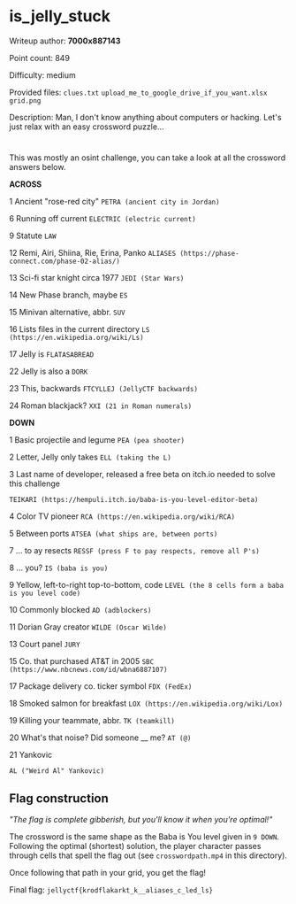 # is_jelly_stuck
Writeup author: **7000x887143**

Point count: 849

Difficulty: medium

Provided files: `clues.txt` `upload_me_to_google_drive_if_you_want.xlsx` `grid.png`

Description: Man, I don't know anything about computers or hacking. Let's just relax with an easy crossword puzzle...
# 

This was mostly an osint challenge, you can take a look at all the crossword answers below.

**ACROSS**

1	Ancient "rose-red city"
`PETRA (ancient city in Jordan)`

6	Running off current
`ELECTRIC (electric current)`

9	Statute
`LAW`

12	Remi, Airi, Shiina, Rie, Erina, Panko
`ALIASES (https://phase-connect.com/phase-02-alias/)`

13	Sci-fi star knight circa 1977
`JEDI (Star Wars)`

14	New Phase branch, maybe
`ES`

15	Minivan alternative, abbr.
`SUV`

16	Lists files in the current directory
`LS (https://en.wikipedia.org/wiki/Ls)`

17	Jelly is
`FLATASABREAD`

22	Jelly is also a
`DORK`

23	This, backwards
`FTCYLLEJ (JellyCTF backwards)`

24	Roman blackjack?
`XXI (21 in Roman numerals)`

**DOWN**

1	Basic projectile and legume
`PEA (pea shooter)`

2	Letter, Jelly only takes
`ELL (taking the L)`

3	Last name of developer, released a free beta on itch.io needed to solve this challenge

`TEIKARI (https://hempuli.itch.io/baba-is-you-level-editor-beta)`

4	Color TV pioneer
`RCA (https://en.wikipedia.org/wiki/RCA)`

5	Between ports
`ATSEA (what ships are, between ports)`

7	... to ay resects
`RESSF (press F to pay respects, remove all P's)`

8	... you?
`IS (baba is you)`

9	Yellow, left-to-right top-to-bottom, code
`LEVEL (the 8 cells form a baba is you level code)`

10	Commonly blocked
`AD (adblockers)`

11	Dorian Gray creator
`WILDE (Oscar Wilde)`

13	Court panel
`JURY`

15	Co. that purchased AT&T in 2005
`SBC (https://www.nbcnews.com/id/wbna6887107)`

17	Package delivery co. ticker symbol
`FDX (FedEx)`

18	Smoked salmon for breakfast
`LOX (https://en.wikipedia.org/wiki/Lox)`

19	Killing your teammate, abbr.
`TK (teamkill)`

20	What's that noise? Did someone __ me?
`AT (@)`

21	Yankovic

`AL ("Weird Al" Yankovic)`

## Flag construction
*"The flag is complete gibberish, but you'll know it when you're optimal!"*

The crossword is the same shape as the Baba is You level given in `9 DOWN`. Following the optimal (shortest) solution, the player character passes through cells that spell the flag out (see `crosswordpath.mp4` in this directory).

Once following that path in your grid, you get the flag!

Final flag: `jellyctf{krodflakarkt_k__aliases_c_led_ls}`
